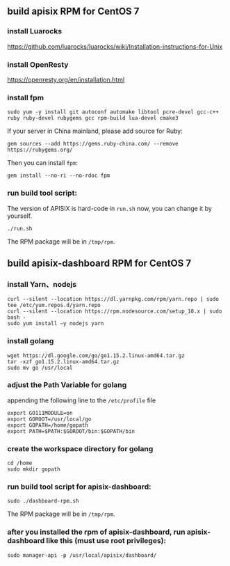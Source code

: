 
## build apisix RPM for CentOS 7

### install Luarocks
https://github.com/luarocks/luarocks/wiki/Installation-instructions-for-Unix

### install OpenResty
https://openresty.org/en/installation.html

### install fpm
```
sudo yum -y install git autoconf automake libtool pcre-devel gcc-c++ ruby ruby-devel rubygems gcc rpm-build lua-devel cmake3
```

If your server in China mainland, please add source for Ruby:
```
gem sources --add https://gems.ruby-china.com/ --remove https://rubygems.org/
```

Then you can install `fpm`:
```
gem install --no-ri --no-rdoc fpm
```

### run build tool script:
The version of APISIX is hard-code in `run.sh` now, you can change it by yourself.

```
./run.sh
```

The RPM package will be in `/tmp/rpm`.


## build apisix-dashboard RPM for CentOS 7

### install Yarn、nodejs
```
curl --silent --location https://dl.yarnpkg.com/rpm/yarn.repo | sudo tee /etc/yum.repos.d/yarn.repo
curl --silent --location https://rpm.nodesource.com/setup_10.x | sudo bash -
sudo yum install –y nodejs yarn
```

### install golang
```
wget https://dl.google.com/go/go1.15.2.linux-amd64.tar.gz 
tar -xzf go1.15.2.linux-amd64.tar.gz
sudo mv go /usr/local
```

### adjust the Path Variable for golang
appending the following line to the `/etc/profile` file
```
export GO111MODULE=on
export GOROOT=/usr/local/go 
export GOPATH=/home/gopath
export PATH=$PATH:$GOROOT/bin:$GOPATH/bin
```

### create the workspace directory for golang
```
cd /home
sudo mkdir gopath
```

### run build tool script for apisix-dashboard:
```
sudo ./dashboard-rpm.sh
```

The RPM package will be in `/tmp/rpm`.

### after you installed the rpm of apisix-dashboard, run apisix-dashboard like this (must use root privileges):
```
sudo manager-api -p /usr/local/apisix/dashboard/
```
